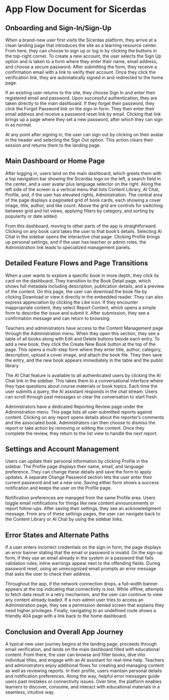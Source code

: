 # App Flow Document for Sicerdas

## Onboarding and Sign-In/Sign-Up

When a brand-new user first visits the Sicerdas platform, they arrive at a clean landing page that introduces the site as a learning resource center. From here, they can choose to sign up or log in by clicking the buttons in the top-right corner. To create a new account, the user selects the Sign Up option and is taken to a form where they enter their name, email address, and choose a secure password. After submitting the form, they receive a confirmation email with a link to verify their account. Once they click the verification link, they are automatically signed in and redirected to the home page.

If an existing user returns to the site, they choose Sign In and enter their registered email and password. Upon successful authentication, they are taken directly to the main dashboard. If they forget their password, they click the Forgot Password link on the sign-in form. They then enter their email address and receive a password reset link by email. Clicking that link brings up a page where they set a new password, after which they can sign in as normal.

At any point after signing in, the user can sign out by clicking on their avatar in the header and selecting the Sign Out option. This action clears their session and returns them to the landing page.

## Main Dashboard or Home Page

After logging in, users land on the main dashboard, which greets them with a top navigation bar showing the Sicerdas logo on the left, a search field in the center, and a user avatar plus language selector on the right. Along the left side of the screen is a vertical menu that lists Content Library, AI Chat, Profile, and, if the user has elevated rights, Administration. The central area of the page displays a paginated grid of book cards, each showing a cover image, title, author, and like count. Above the grid are controls for switching between grid and list views, applying filters by category, and sorting by popularity or date added.

From this dashboard, moving to other parts of the app is straightforward. Clicking on any book card takes the user to that book’s details. Selecting AI Chat in the sidebar opens the interactive chat page. Clicking Profile brings up personal settings, and if the user has teacher or admin roles, the Administration link leads to specialized management panels.

## Detailed Feature Flows and Page Transitions

When a user wants to explore a specific book in more depth, they click its card on the dashboard. They transition to the Book Detail page, which shows full metadata including description, publication details, and a preview of the content. On this page, the user can download the book file by clicking Download or view it directly in the embedded reader. They can also express appreciation by clicking the Like icon. If they encounter inappropriate content, they select Report Content, which opens a simple form to describe the issue and submit it. After submission, they see a confirmation message and can return to browsing.

Teachers and administrators have access to the Content Management page through the Administration menu. When they open this section, they see a table of all books along with Edit and Delete buttons beside each entry. To add a new book, they click the Create New Book button at the top of the page. This opens a multi-step form where they enter title, author, category, description, upload a cover image, and attach the book file. They then save the entry, and the new book appears immediately in the table and the public library.

The AI Chat feature is available to all authenticated users by clicking the AI Chat link in the sidebar. This takes them to a conversational interface where they type questions about course materials or book topics. Each time the user submits a query, the AI assistant responds in the chat stream. Users can scroll through past messages or clear the conversation to start fresh.

Administrators have a dedicated Reporting Review page under the Administration menu. This page lists all user-submitted reports against content. Clicking on any report opens details about the reporter’s comments and the associated book. Administrators can then choose to dismiss the report or take action by removing or editing the content. Once they complete the review, they return to the list view to handle the next report.

## Settings and Account Management

Users can update their personal information by clicking Profile in the sidebar. The Profile page displays their name, email, and language preference. They can change these details and save the form to apply updates. A separate Change Password section lets the user enter their current password and set a new one. Saving either form shows a success notification and keeps the user on the Profile page.

Notification preferences are managed from the same Profile area. Users toggle email notifications for things like new content announcements or report follow-ups. After saving their settings, they see an acknowledgment message. From any of these settings pages, the user can navigate back to the Content Library or AI Chat by using the sidebar links.

## Error States and Alternate Paths

If a user enters incorrect credentials on the sign-in form, the page displays an error banner stating that the email or password is invalid. On the sign-up form, if they use an email already in the system or a password that fails validation rules, inline warnings appear next to the offending fields. During password reset, using an unrecognized email prompts an error message that asks the user to check their address.

Throughout the app, if the network connection drops, a full-width banner appears at the top indicating that connectivity is lost. While offline, attempts to fetch data result in a retry mechanism, and the user can continue to view any content already loaded. If a non-admin user tries to access an Administration page, they see a permission denied screen that explains they need higher privileges. Finally, navigating to an undefined route shows a friendly 404 page with a link back to the home dashboard.

## Conclusion and Overall App Journey

A typical new user journey begins at the landing page, proceeds through email verification, and lands on the main dashboard filled with educational content. From there, the user can browse and filter books, dive into individual titles, and engage with an AI assistant for real-time help. Teachers and administrators enjoy additional flows for creating and managing content as well as reviewing reports. In their profile, users maintain personal details and notification preferences. Along the way, helpful error messages guide users past mistakes or connectivity issues. Over time, the platform enables learners to discover, consume, and interact with educational materials in a seamless, intuitive way.